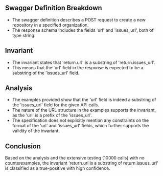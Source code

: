 ## Swagger Definition Breakdown
- The swagger definition describes a POST request to create a new repository in a specified organization.
- The response schema includes the fields 'url' and 'issues_url', both of type string.

## Invariant
- The invariant states that 'return.url' is a substring of 'return.issues_url'.
- This means that the 'url' field in the response is expected to be a substring of the 'issues_url' field.

## Analysis
- The examples provided show that the 'url' field is indeed a substring of the 'issues_url' field for the given API calls.
- The nature of the URL structure in the examples supports the invariant, as the 'url' is a prefix of the 'issues_url'.
- The specification does not explicitly mention any constraints on the format of the 'url' and 'issues_url' fields, which further supports the validity of the invariant.

## Conclusion
Based on the analysis and the extensive testing (10000 calls) with no counterexamples, the invariant 'return.url is a substring of return.issues_url' is classified as a true-positive with high confidence.
